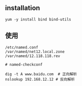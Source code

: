## installation
```
yum -y install bind bind-utils
```

## 使用
```
/etc/named.conf
/var/named/net12.local.zone
/var/named/12.118.118.rev

# named-checkconf 

dig -t A www.baidu.com  # 正向解析
nslookup 192.168.12.12 # 反向解析
```

